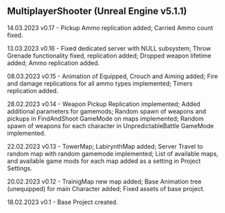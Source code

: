 MultiplayerShooter
(Unreal Engine v5.1.1)
-----------------------
14.03.2023
v0.17 - Pickup Ammo replication added;
		Carried Ammo count fixed.

13.03.2023
v0.16 -	Fixed dedicated server with NULL subsystem;
		Throw Grenade functionality fixed, replication added;
		Dropped weapon lifetime added;
		Ammo replication added.
		
08.03.2023
v0.15 -	Animation of Equipped, Crouch and Aiming added;
		Fire and damage replications for all ammo types implemented;
		Timers replication added.
		
28.02.2023
v0.14 -	Weapon Pickup Replication implemented;
		Added additional parameters for gamemods;
		Random spawn of weapons and pickups in FindAndShoot GameMode on maps implemented;
		Random spawn of weapons for each character in UnpredictableBattle GameMode implemented.
		
22.02.2023
v0.13 -	TowerMap; LabirynthMap added;
		Server Travel to random map with random gamemode implemented;
		List of available maps, and available game mods for each map added as a setting in Project Settings.
	
20.02.2023
v0.12 -	TrainigMap new map added; 
		Base Animation tree (unequipped) for main Character added;
		Fixed assets of base project.
	
18.02.2023
v0.1  -	Base Project created.
